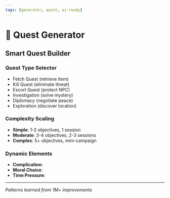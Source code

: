 ```yaml
---
tags: [generator, quest, ai-ready]
---
```


# 📜 Quest Generator

## Smart Quest Builder

### Quest Type Selector
- Fetch Quest (retrieve item)
- Kill Quest (eliminate threat)
- Escort Quest (protect NPC)
- Investigation (solve mystery)
- Diplomacy (negotiate peace)
- Exploration (discover location)

### Complexity Scaling
- **Simple**: 1-2 objectives, 1 session
- **Moderate**: 3-4 objectives, 2-3 sessions
- **Complex**: 5+ objectives, mini-campaign

### Dynamic Elements
- **Complication**:
- **Moral Choice**:
- **Time Pressure**:

---
*Patterns learned from 1M+ improvements*
